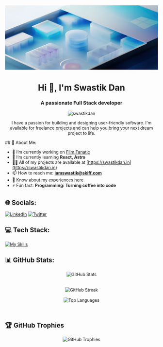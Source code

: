 ![Github_header](readme.jpg)

<h1 align="center">Hi 👋, I'm Swastik Dan</h1>
<h3 align="center">A passionate Full Stack developer</h3>

<p align="center">
  <img src="https://komarev.com/ghpvc/?username=swastikdan&label=Profile%20views&color=0e75b6&style=flat" alt="swastikdan" />
</p>
<p align="center">
  I have a passion for building and designing user-friendly software.
  I'm available for freelance projects and can help you bring your next dream project to life.
</p>
## 💫 About Me:

- 🔭 I’m currently working on [Film Fanatic](https://github.com/Swastikdan/Film-Fanatic)
- 🌱 I’m currently learning **React, Astro**
- 👨‍💻 All of my projects are available at [https://swastikdan.in](https://swastikdan.in)
- 📫 How to reach me: **iamswastik@skiff.com**
- 📄 Know about my experiences [here](https://swastikdan.in/download-cv)
- ⚡ Fun fact: **Programming: Turning coffee into code**

## 🌐 Socials:

[![LinkedIn](https://img.shields.io/badge/LinkedIn-%230077B5.svg?logo=linkedin&logoColor=white)](https://linkedin.com/in/swastikdan/) [![Twitter](https://img.shields.io/badge/Twitter-%231DA1F2.svg?logo=Twitter&logoColor=white)](https://twitter.com/DanSwastik) 

## 💻 Tech Stack:

[![My Skills](https://skillicons.dev/icons?i=c,java,python,html,css,tailwindcss,javascript,express,mongo,react,django,flask,sqlite,firebase,git,github,linux,netlify,vite,md,replit,vscode&perline=11)](https://skillicons.dev)



## 📊 GitHub Stats:
<div align="center">

![GitHub Stats](https://github-readme-stats.vercel.app/api?username=Swastikdan&theme=tokyonight&hide_border=false&include_all_commits=true&count_private=false) <br><br><br>
![GitHub Streak](https://github-readme-streak-stats.herokuapp.com/?user=Swastikdan&theme=tokyonight&hide_border=false)<br><br>
![Top Languages](https://github-readme-stats.vercel.app/api/top-langs/?username=Swastikdan&theme=tokyonight&hide_border=false&include_all_commits=true&count_private=false&layout=compact)
</div>
<br>

## 🏆 GitHub Trophies
<div align="center">

![GitHub Trophies](https://github-profile-trophy.vercel.app/?username=Swastikdan&theme=nord&no-frame=false&no-bg=false&margin-w=4)
</div>

